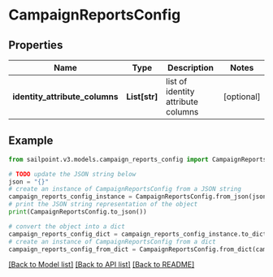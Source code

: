 # CampaignReportsConfig


## Properties

Name | Type | Description | Notes
------------ | ------------- | ------------- | -------------
**identity_attribute_columns** | **List[str]** | list of identity attribute columns | [optional] 

## Example

```python
from sailpoint.v3.models.campaign_reports_config import CampaignReportsConfig

# TODO update the JSON string below
json = "{}"
# create an instance of CampaignReportsConfig from a JSON string
campaign_reports_config_instance = CampaignReportsConfig.from_json(json)
# print the JSON string representation of the object
print(CampaignReportsConfig.to_json())

# convert the object into a dict
campaign_reports_config_dict = campaign_reports_config_instance.to_dict()
# create an instance of CampaignReportsConfig from a dict
campaign_reports_config_from_dict = CampaignReportsConfig.from_dict(campaign_reports_config_dict)
```
[[Back to Model list]](../README.md#documentation-for-models) [[Back to API list]](../README.md#documentation-for-api-endpoints) [[Back to README]](../README.md)



